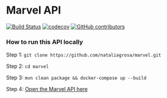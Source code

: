 # Marvel API

[![Build Status](https://travis-ci.org/nataliagrosa/marvel.svg?branch=master)](https://travis-ci.org/nataliagrosa/marvel)
[![codecov](https://codecov.io/gh/nataliagrosa/marvel/branch/master/graph/badge.svg?token=KBCGXL9JAH)](undefined)
[![GitHub contributors][contributors-shield]][contributors-url]

### How to run this API locally

Step 1:
`
git clone https://github.com/nataliagrosa/marvel.git
`

Step 2:
`
cd marvel
`

Step 3:
`
mvn clean package && docker-compose up --build
`

Step 4:
<a href="http://localhost:8080" target="_blank">Open the Marvel API here</a>

[contributors-shield]: https://img.shields.io/github/contributors/nataliagrosa/marvel.svg
[contributors-url]: https://github.com/nataliagrosa/marvel/graphs/contributor]